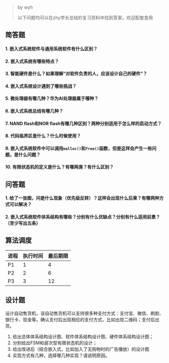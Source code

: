 > by wyh
>
> 以下问题均可以在zhy学长总结的复习资料中找到答案，欢迎配套食用

## 简答题

#### 1. 嵌入式系统软件与通用系统软件有什么区别？

#### 2. 嵌入式系统有哪些特点？

#### 3. 智能硬件是什么？如果理解“对软件负责的人，应该设计自己的硬件”？

#### 4. 嵌入式系统设计遇到了哪些挑战？

#### 5. 微处理器有哪几种？华为AI处理器属于哪种？

#### 6. 嵌入式系统总线有哪几种？

#### 7. NAND flash和NOR flash有哪几种区别？两种分别适用于怎么样的启动方式？

#### 8. 代码临界区是什么？什么时候使用？

#### 9. 嵌入式系统软件中可以调用`malloc()`和`free()`函数，但是这样会产生一些问题，是什么问题？

#### 10. 有限状态机的定义是什么？有哪两类？有什么区别？

## 问答题

#### 1. 给了一张图，问是什么现象（优先级反转）？这样会出现什么后果？有哪两种方式可以解决？

#### 2. 嵌入式系统软件体系结构有哪些？分别有什么优缺点？分别有什么适用前景？（至少写出五条）

## 算法调度

| 进程 | 执行时间 | 最后期限 |
| ---- | -------- | -------- |
| P1   | 1        | 4        |
| P2   | 2        | 6        |
| P3   | 3        | 12       |

## 设计题

设计自动售货机，该自动售货机可以支持很多种支付方式：支付宝、微信、刷脸、银行卡、现金等。确认支付后出现相应的支付方式，比如出现二维码；支付后出货。

1. 给出总体体系结构设计图、软件体系结构设计图、硬件体系结构设计图；
2. 分别给出FSM和层次型有限状态机的设计；
3. 给出改进后（结合嵌入式，比如加入了无购物时的广告播放）的设计图
4. 实现方式有几种，选择哪几种实现？请说明原因。